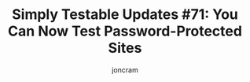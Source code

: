 ---
title: "Simply Testable Updates #71: You Can Now Test Password-Protected Sites"
author: joncram
newsletter_meta:
    issue_number: 71st
    url: https://us5.campaign-archive1.com/?u=ac75e33d993d2b502e333ddd0&amp;id=35d8278746
    highlights:
        - HTML validation for password-protected sites is now live
    closing_sentence: Expect the next newsletter a week from now on January 3.
---